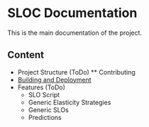 # SLOC Documentation

This is the main documentation of the project.


## Content

* Project Structure (ToDo)
    ** Contributing
* [Building and Deployment](./deployment)
* Features (ToDo)
    * SLO Script
    * Generic Elasticity Strategies
    * Generic SLOs
    * Predictions
